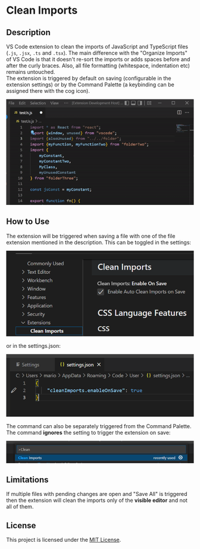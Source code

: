 # Clean Imports

## Description

VS Code extension to clean the imports of JavaScript and TypeScript files (`.js`, `.jsx`, `.ts` and `.tsx`). The main difference with the "Organize Imports" of VS Code is that it doesn't re-sort the imports or adds spaces before and after the curly braces. Also, all file formatting (whitespace, indentation etc) remains untouched.
<br/>The extension is triggered by default on saving (configurable in the extension settings) or by the Command Palette (a keybinding can be assigned there with the cog icon).

![Clean Imports](images/clean_imports.gif)

## How to Use

The extension will be triggered when saving a file with one of the file extension mentioned in the description.
This can be toggled in the settings:

![Settings Screenshot](images/settings.png)

or in the settings.json:

![Settings Screenshot](images/settings_json.png)

The command can also be separately triggered from the Command Palette. The command **ignores** the setting to trigger the extension on save:

![Settings Screenshot](images/command.png)

## Limitations

If multiple files with pending changes are open and "Save All" is triggered then the extension will clean the imports only of the **visible editor** and not all of them.

## License

This project is licensed under the [MIT License](LICENSE).